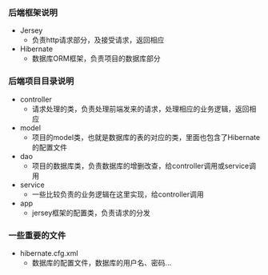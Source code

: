 ### 后端框架说明

* Jersey 
    - 负责http请求部分，及接受请求，返回相应
* Hibernate
    - 数据库ORM框架，负责项目的数据库部分

### 后端项目目录说明

* controller
    - 请求处理的类，负责处理前端发来的请求，处理相应的业务逻辑，返回相应
* model
    - 项目的model类，也就是数据库的表的对应的类，里面也包含了Hibernate的配置文件
* dao
    - 项目的数据库类，负责数据库的增删改查，给controller调用或service调用
* service
    - 一些比较负责的业务逻辑在这里实现，给controller调用
* app
    - jersey框架的配置类，负责请求的分发

### 一些重要的文件
* hibernate.cfg.xml
    - 数据库的配置文件，数据库的用户名、密码...




